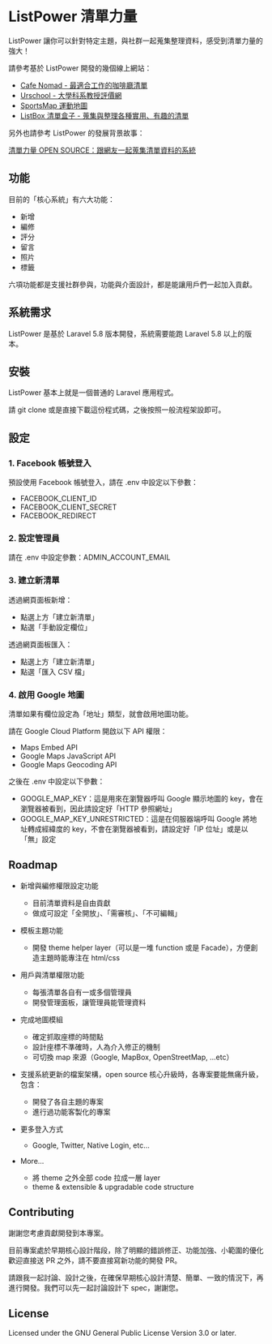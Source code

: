 # ListPower 清單力量

ListPower 讓你可以針對特定主題，與社群一起蒐集整理資料，感受到清單力量的強大！

請參考基於 ListPower 開發的幾個線上網站：

- [Cafe Nomad - 最適合工作的咖啡廳清單](https://cafenomad.tw/)
- [Urschool - 大學科系教授評價網](https://urschool.org/)
- [SportsMap 運動地圖](https://isportsmap.com/)
- [ListBox 清單盒子 - 蒐集與整理各種實用、有趣的清單](https://listbox.app/)

另外也請參考 ListPower 的發展背景故事：

[清單力量 OPEN SOURCE：跟網友一起蒐集清單資料的系統](http://blog.turn.tw/?p=3720)

## 功能

目前的「核心系統」有六大功能：

- 新增
- 編修
- 評分
- 留言
- 照片
- 標籤

六項功能都是支援社群參與，功能與介面設計，都是能讓用戶們一起加入貢獻。

## 系統需求

ListPower 是基於 Laravel 5.8 版本開發，系統需要能跑 Laravel 5.8 以上的版本。

## 安裝

ListPower 基本上就是一個普通的 Laravel 應用程式。

請 git clone 或是直接下載這份程式碼，之後按照一般流程架設即可。

## 設定

### 1. Facebook 帳號登入

預設使用 Facebook 帳號登入，請在 .env 中設定以下參數：

- FACEBOOK_CLIENT_ID
- FACEBOOK_CLIENT_SECRET
- FACEBOOK_REDIRECT

### 2. 設定管理員

請在 .env 中設定參數：ADMIN_ACCOUNT_EMAIL

### 3. 建立新清單

透過網頁面板新增：

- 點選上方「建立新清單」
- 點選「手動設定欄位」

透過網頁面板匯入：

- 點選上方「建立新清單」
- 點選「匯入 CSV 檔」

### 4. 啟用 Google 地圖

清單如果有欄位設定為「地址」類型，就會啟用地圖功能。

請在 Google Cloud Platform 開啟以下 API 權限：

- Maps Embed API
- Google Maps JavaScript API
- Google Maps Geocoding API

之後在 .env 中設定以下參數：

- GOOGLE_MAP_KEY：這是用來在瀏覽器呼叫 Google 顯示地圖的 key，會在瀏覽器被看到，因此請設定好「HTTP 參照網址」
- GOOGLE_MAP_KEY_UNRESTRICTED：這是在伺服器端呼叫 Google 將地址轉成經緯度的 key，不會在瀏覽器被看到，請設定好「IP 位址」或是以「無」設定

## Roadmap

- 新增與編修權限設定功能
  - 目前清單資料是自由貢獻
  - 做成可設定「全開放」、「需審核」、「不可編輯」

- 模板主題功能
  - 開發 theme helper layer（可以是一堆 function 或是 Facade），方便創造主題時能專注在 html/css

- 用戶與清單權限功能
  - 每張清單各自有一或多個管理員
  - 開發管理面板，讓管理員能管理資料

- 完成地圖模組
  - 確定抓取座標的時間點
  - 設計座標不準確時，人為介入修正的機制
  - 可切換 map 來源（Google, MapBox, OpenStreetMap, ...etc）

- 支援系統更新的檔案架構，open source 核心升級時，各專案要能無痛升級，包含：
  - 開發了各自主題的專案
  - 進行過功能客製化的專案

- 更多登入方式
  - Google, Twitter, Native Login, etc...

- More...
  - 將 theme 之外全部 code 拉成一層 layer
  - theme & extensible & upgradable code structure

## Contributing

謝謝您考慮貢獻開發到本專案。

目前專案處於早期核心設計階段，除了明顯的錯誤修正、功能加強、小範圍的優化歡迎直接送 PR 之外，請不要直接寫新功能的開發 PR。

請跟我一起討論、設計之後，在確保早期核心設計清楚、簡單、一致的情況下，再進行開發。我們可以先一起討論設計下 spec，謝謝您。

## License

Licensed under the GNU General Public License Version 3.0 or later.
